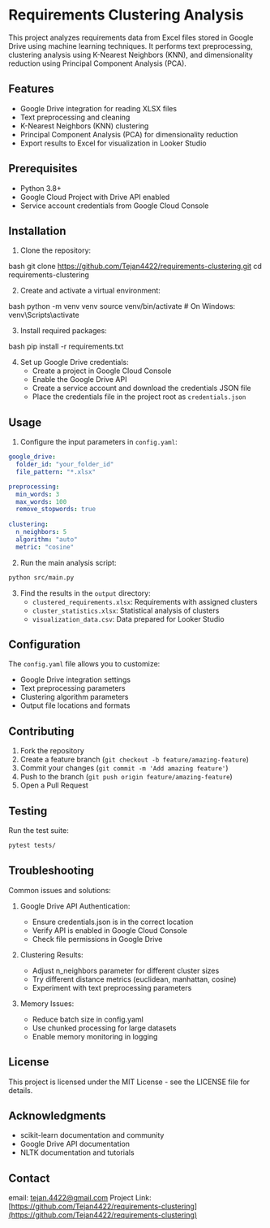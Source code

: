 # Requirements Clustering Analysis

This project analyzes requirements data from Excel files stored in Google Drive using machine learning techniques. It performs text preprocessing, clustering analysis using K-Nearest Neighbors (KNN), and dimensionality reduction using Principal Component Analysis (PCA).

## Features

- Google Drive integration for reading XLSX files
- Text preprocessing and cleaning
- K-Nearest Neighbors (KNN) clustering
- Principal Component Analysis (PCA) for dimensionality reduction
- Export results to Excel for visualization in Looker Studio

## Prerequisites

- Python 3.8+
- Google Cloud Project with Drive API enabled
- Service account credentials from Google Cloud Console

## Installation

1. Clone the repository: 

bash
git clone https://github.com/Tejan4422/requirements-clustering.git
cd requirements-clustering

2. Create and activate a virtual environment:

bash
python -m venv venv
source venv/bin/activate  # On Windows: venv\Scripts\activate

3. Install required packages:

bash
pip install -r requirements.txt

4. Set up Google Drive credentials:
   - Create a project in Google Cloud Console
   - Enable the Google Drive API
   - Create a service account and download the credentials JSON file
   - Place the credentials file in the project root as `credentials.json`

## Usage

1. Configure the input parameters in `config.yaml`:
```yaml
google_drive:
  folder_id: "your_folder_id"
  file_pattern: "*.xlsx"

preprocessing:
  min_words: 3
  max_words: 100
  remove_stopwords: true
  
clustering:
  n_neighbors: 5
  algorithm: "auto"
  metric: "cosine"
```

2. Run the main analysis script:
```bash
python src/main.py
```

3. Find the results in the `output` directory:
   - `clustered_requirements.xlsx`: Requirements with assigned clusters
   - `cluster_statistics.xlsx`: Statistical analysis of clusters
   - `visualization_data.csv`: Data prepared for Looker Studio



## Configuration

The `config.yaml` file allows you to customize:
- Google Drive integration settings
- Text preprocessing parameters
- Clustering algorithm parameters
- Output file locations and formats

## Contributing

1. Fork the repository
2. Create a feature branch (`git checkout -b feature/amazing-feature`)
3. Commit your changes (`git commit -m 'Add amazing feature'`)
4. Push to the branch (`git push origin feature/amazing-feature`)
5. Open a Pull Request

## Testing

Run the test suite:
```bash
pytest tests/
```

## Troubleshooting

Common issues and solutions:

1. Google Drive API Authentication:
   - Ensure credentials.json is in the correct location
   - Verify API is enabled in Google Cloud Console
   - Check file permissions in Google Drive

2. Clustering Results:
   - Adjust n_neighbors parameter for different cluster sizes
   - Try different distance metrics (euclidean, manhattan, cosine)
   - Experiment with text preprocessing parameters

3. Memory Issues:
   - Reduce batch size in config.yaml
   - Use chunked processing for large datasets
   - Enable memory monitoring in logging

## License

This project is licensed under the MIT License - see the LICENSE file for details.

## Acknowledgments

- scikit-learn documentation and community
- Google Drive API documentation
- NLTK documentation and tutorials

## Contact

email: tejan.4422@gmail.com
Project Link: [https://github.com/Tejan4422/requirements-clustering](https://github.com/Tejan4422/requirements-clustering)
```

